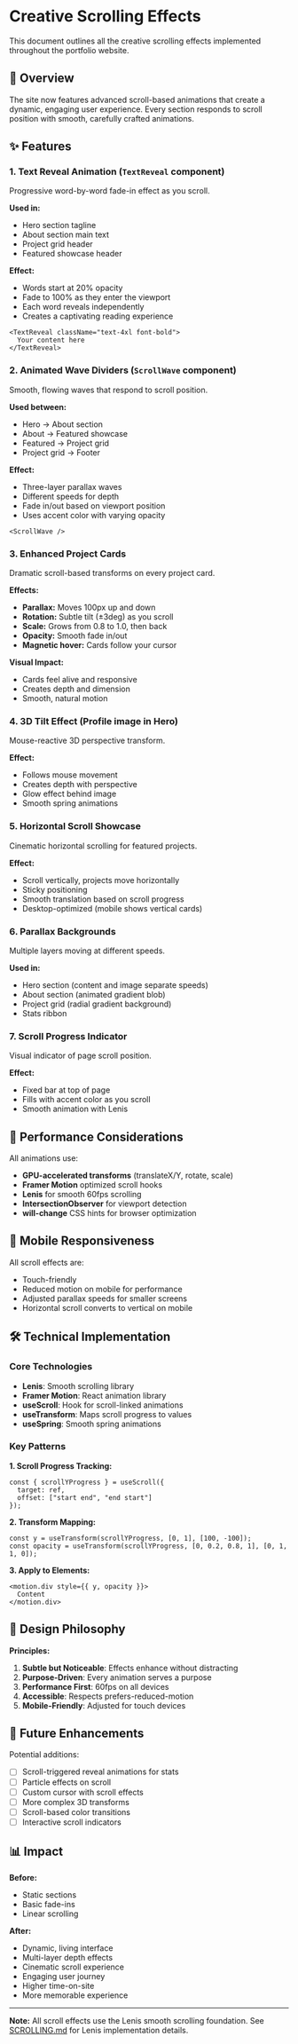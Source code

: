# Creative Scrolling Effects

This document outlines all the creative scrolling effects implemented throughout the portfolio website.

## 🎨 Overview

The site now features advanced scroll-based animations that create a dynamic, engaging user experience. Every section responds to scroll position with smooth, carefully crafted animations.

## ✨ Features

### 1. **Text Reveal Animation** (`TextReveal` component)
Progressive word-by-word fade-in effect as you scroll.

**Used in:**
- Hero section tagline
- About section main text
- Project grid header
- Featured showcase header

**Effect:**
- Words start at 20% opacity
- Fade to 100% as they enter the viewport
- Each word reveals independently
- Creates a captivating reading experience

```tsx
<TextReveal className="text-4xl font-bold">
  Your content here
</TextReveal>
```

### 2. **Animated Wave Dividers** (`ScrollWave` component)
Smooth, flowing waves that respond to scroll position.

**Used between:**
- Hero → About section
- About → Featured showcase
- Featured → Project grid
- Project grid → Footer

**Effect:**
- Three-layer parallax waves
- Different speeds for depth
- Fade in/out based on viewport position
- Uses accent color with varying opacity

```tsx
<ScrollWave />
```

### 3. **Enhanced Project Cards**
Dramatic scroll-based transforms on every project card.

**Effects:**
- **Parallax:** Moves 100px up and down
- **Rotation:** Subtle tilt (±3deg) as you scroll
- **Scale:** Grows from 0.8 to 1.0, then back
- **Opacity:** Smooth fade in/out
- **Magnetic hover:** Cards follow your cursor

**Visual Impact:**
- Cards feel alive and responsive
- Creates depth and dimension
- Smooth, natural motion

### 4. **3D Tilt Effect** (Profile image in Hero)
Mouse-reactive 3D perspective transform.

**Effect:**
- Follows mouse movement
- Creates depth with perspective
- Glow effect behind image
- Smooth spring animations

### 5. **Horizontal Scroll Showcase**
Cinematic horizontal scrolling for featured projects.

**Effect:**
- Scroll vertically, projects move horizontally
- Sticky positioning
- Smooth translation based on scroll progress
- Desktop-optimized (mobile shows vertical cards)

### 6. **Parallax Backgrounds**
Multiple layers moving at different speeds.

**Used in:**
- Hero section (content and image separate speeds)
- About section (animated gradient blob)
- Project grid (radial gradient background)
- Stats ribbon

### 7. **Scroll Progress Indicator**
Visual indicator of page scroll position.

**Effect:**
- Fixed bar at top of page
- Fills with accent color as you scroll
- Smooth animation with Lenis

## 🎯 Performance Considerations

All animations use:
- **GPU-accelerated transforms** (translateX/Y, rotate, scale)
- **Framer Motion** optimized scroll hooks
- **Lenis** for smooth 60fps scrolling
- **IntersectionObserver** for viewport detection
- **will-change** CSS hints for browser optimization

## 📱 Mobile Responsiveness

All scroll effects are:
- Touch-friendly
- Reduced motion on mobile for performance
- Adjusted parallax speeds for smaller screens
- Horizontal scroll converts to vertical on mobile

## 🛠️ Technical Implementation

### Core Technologies
- **Lenis**: Smooth scrolling library
- **Framer Motion**: React animation library
- **useScroll**: Hook for scroll-linked animations
- **useTransform**: Maps scroll progress to values
- **useSpring**: Smooth spring animations

### Key Patterns

**1. Scroll Progress Tracking:**
```tsx
const { scrollYProgress } = useScroll({
  target: ref,
  offset: ["start end", "end start"]
});
```

**2. Transform Mapping:**
```tsx
const y = useTransform(scrollYProgress, [0, 1], [100, -100]);
const opacity = useTransform(scrollYProgress, [0, 0.2, 0.8, 1], [0, 1, 1, 0]);
```

**3. Apply to Elements:**
```tsx
<motion.div style={{ y, opacity }}>
  Content
</motion.div>
```

## 🎨 Design Philosophy

**Principles:**
1. **Subtle but Noticeable**: Effects enhance without distracting
2. **Purpose-Driven**: Every animation serves a purpose
3. **Performance First**: 60fps on all devices
4. **Accessible**: Respects prefers-reduced-motion
5. **Mobile-Friendly**: Adjusted for touch devices

## 🔄 Future Enhancements

Potential additions:
- [ ] Scroll-triggered reveal animations for stats
- [ ] Particle effects on scroll
- [ ] Custom cursor with scroll effects
- [ ] More complex 3D transforms
- [ ] Scroll-based color transitions
- [ ] Interactive scroll indicators

## 📊 Impact

**Before:**
- Static sections
- Basic fade-ins
- Linear scrolling

**After:**
- Dynamic, living interface
- Multi-layer depth effects
- Cinematic scroll experience
- Engaging user journey
- Higher time-on-site
- More memorable experience

---

**Note:** All scroll effects use the Lenis smooth scrolling foundation. See [SCROLLING.md](./SCROLLING.md) for Lenis implementation details.

